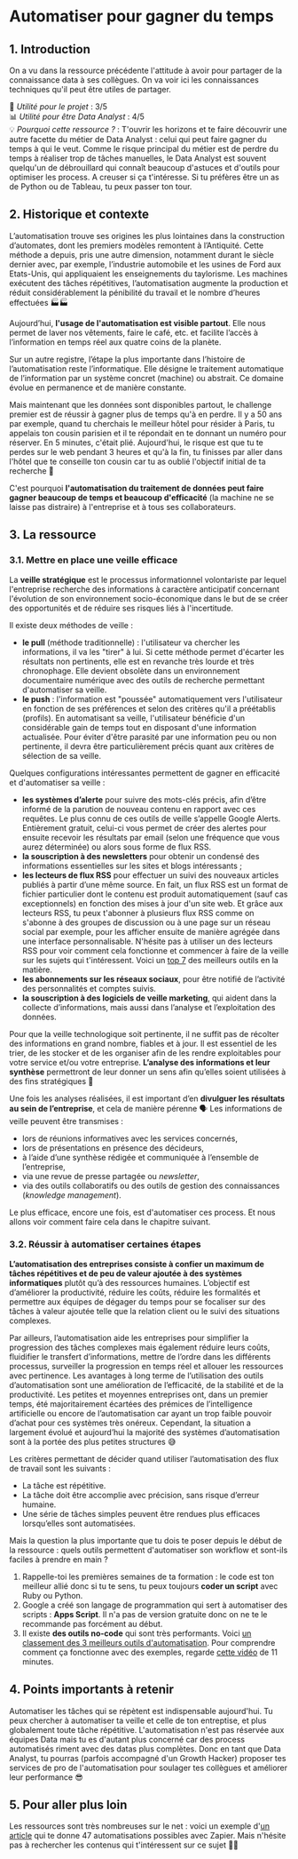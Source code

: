 # Automatiser pour gagner du temps

## 1. Introduction
On a vu dans la ressource précédente l'attitude à avoir pour partager de la connaissance data à ses collègues. On va voir ici les connaissances techniques qu'il peut être utiles de partager.

📌 *Utilité pour le projet* : 3/5<br/>
📊 *Utilité pour être Data Analyst* : 4/5<br/>
💡 *Pourquoi cette ressource ?* : T'ouvrir les horizons et te faire découvrir une autre facette du métier de Data Analyst : celui qui peut faire gagner du temps à qui le veut. Comme le risque principal du métier est de perdre du temps à réaliser trop de tâches manuelles, le Data Analyst est souvent quelqu'un de débrouillard qui connaît beaucoup d'astuces et d'outils pour optimiser les process. A creuser si ça t'intéresse. Si tu préfères être un as de Python ou de Tableau, tu peux passer ton tour.

## 2. Historique et contexte
L’automatisation trouve ses origines les plus lointaines dans la construction d’automates, dont les premiers modèles remontent à l’Antiquité. Cette méthode a depuis, pris une autre dimension, notamment durant le siècle dernier avec, par exemple, l’industrie automobile et les usines de Ford aux Etats-Unis, qui appliquaient les enseignements du taylorisme. Les machines exécutent des tâches répétitives, l’automatisation augmente la production et réduit considérablement la pénibilité du travail et le nombre d’heures effectuées 🏭🏭

Aujourd’hui, **l'usage de l'automatisation est visible partout**. Elle nous permet de laver nos vêtements, faire le café, etc. et facilite l’accès à l’information en temps réel aux quatre coins de la planète. 

Sur un autre registre, l’étape la plus importante dans l’histoire de l’automatisation reste l’informatique. Elle désigne le traitement automatique de l’information par un système concret (machine) ou abstrait. Ce domaine évolue en permanence et de manière constante.

Mais maintenant que les données sont disponibles partout, le challenge premier est de réussir à gagner plus de temps qu'à en perdre. Il y a 50 ans par exemple, quand tu cherchais le meilleur hôtel pour résider à Paris, tu appelais ton cousin parisien et il te répondait en te donnant un numéro pour réserver. En 5 minutes, c'était plié. Aujourd'hui, le risque est que tu te perdes sur le web pendant 3 heures et qu'à la fin, tu finisses par aller dans l'hôtel que te conseille ton cousin car tu as oublié l'objectif initial de ta recherche 🤕

C'est pourquoi **l'automatisation du traitement de données peut faire gagner beaucoup de temps et beaucoup d'efficacité** (la machine ne se laisse pas distraire) à l'entreprise et à tous ses collaborateurs.

## 3. La ressource

### 3.1. Mettre en place une veille efficace

La **veille stratégique** est le processus informationnel volontariste par lequel l'entreprise recherche des informations à caractère anticipatif concernant l'évolution de son environnement socio-économique dans le but de se créer des opportunités et de réduire ses risques liés à l'incertitude.

Il existe deux méthodes de veille : 
- **le pull** (méthode traditionnelle) : l'utilisateur va chercher les informations, il va les "tirer" à lui. Si cette méthode permet d'écarter les résultats non pertinents, elle est en revanche très lourde et très chronophage. Elle devient obsolète dans un environnement documentaire numérique avec des outils de recherche permettant d'automatiser sa veille.
-  **le push** : l'information est "poussée" automatiquement vers l'utilisateur en fonction de ses préférences et selon des critères qu'il a préétablis (profils). En automatisant sa veille, l'utilisateur bénéficie d'un considérable gain de temps tout en disposant d'une information actualisée. Pour éviter d'être parasité par une information peu ou non pertinente, il devra être particulièrement précis quant aux critères de sélection de sa veille.

Quelques configurations intéressantes permettent de gagner en efficacité et d'automatiser sa veille :
- **les systèmes d’alerte** pour suivre des mots-clés précis, afin d’être informé de la parution de nouveau contenu en rapport avec ces requêtes. Le plus connu de ces outils de veille s’appelle Google Alerts. Entièrement gratuit, celui-ci vous permet de créer des alertes pour ensuite recevoir les résultats par email (selon une fréquence que vous aurez déterminée) ou alors sous forme de flux RSS.
- **la souscription à des newsletters** pour obtenir un condensé des informations essentielles sur les sites et blogs intéressants ;
- **les lecteurs de flux RSS** pour effectuer un suivi des nouveaux articles publiés à partir d’une même source. En fait, un flux RSS est un format de fichier particulier dont le contenu est produit automatiquement (sauf cas exceptionnels) en fonction des mises à jour d'un site web. Et grâce aux lecteurs RSS, tu peux t'abonner à plusieurs flux RSS comme on s'abonne à des groupes de discussion ou à une page sur un réseau social par exemple, pour les afficher ensuite de manière agrégée dans une interface personnalisable. N'hésite pas à utiliser un des lecteurs RSS pour voir comment cela fonctionne et commencer à faire de la veille sur les sujets qui t'intéressent. Voici un [top 7](https://www.e-works.fr/blog/meilleures-lecteurs-de-flux-rss/) des meilleurs outils en la matière.
- **les abonnements sur les réseaux sociaux**, pour être notifié de l’activité des personnalités et comptes suivis.
- **la souscription à des logiciels de veille marketing**, qui aident dans la collecte d’informations, mais aussi dans l’analyse et l’exploitation des données.

Pour que la veille technologique soit pertinente, il ne suffit pas de récolter des informations en grand nombre, fiables et à jour. Il est essentiel de les trier, de les stocker et de les organiser afin de les rendre exploitables pour votre service et/ou votre entreprise. **L’analyse des informations et leur synthèse** permettront de leur donner un sens afin qu’elles soient utilisées à des fins stratégiques 🧐

Une fois les analyses réalisées, il est important d’en **divulguer les résultats au sein de l’entreprise**, et cela de manière pérenne 🗣 Les informations de veille peuvent être transmises :
- lors de réunions informatives avec les services concernés,
- lors de présentations en présence des décideurs,
- à l’aide d’une synthèse rédigée et communiquée à l’ensemble de l’entreprise,
- via une revue de presse partagée ou *newsletter*,
- via des outils collaboratifs ou des outils de gestion des connaissances (*knowledge management*).

Le plus efficace, encore une fois, est d'automatiser ces process. Et nous allons voir comment faire cela dans le chapitre suivant. 

### 3.2. Réussir à automatiser certaines étapes

**L’automatisation des entreprises consiste à confier un maximum de tâches répétitives et de peu de valeur ajoutée à des systèmes informatiques** plutôt qu’à des ressources humaines. L’objectif est d’améliorer la productivité, réduire les coûts, réduire les formalités et permettre aux équipes de dégager du temps pour se focaliser sur des tâches à valeur ajoutée telle que la relation client ou le suivi des situations complexes.

Par ailleurs, l’automatisation aide les entreprises pour simplifier la progression des tâches complexes mais également réduire leurs coûts, fluidifier le transfert d’informations, mettre de l’ordre dans les différents processus, surveiller la progression en temps réel et allouer les ressources avec pertinence. Les avantages à long terme de l’utilisation des outils d’automatisation sont une amélioration de l’efficacité, de la stabilité et de la productivité. Les petites et moyennes entreprises ont, dans un premier temps, été majoritairement écartées des prémices de l’intelligence artificielle ou encore de l’automatisation car ayant un trop faible pouvoir d’achat pour ces systèmes très onéreux. Cependant, la situation a largement évolué et aujourd’hui la majorité des systèmes d’automatisation sont à la portée des plus petites structures 😅

Les critères permettant de décider quand utiliser l’automatisation des flux de travail sont les suivants :
- La tâche est répétitive.
- La tâche doit être accomplie avec précision, sans risque d’erreur humaine.
- Une série de tâches simples peuvent être rendues plus efficaces lorsqu’elles sont automatisées.

Mais la question la plus importante que tu dois te poser depuis le début de la ressource : quels outils permettent d'automatiser son workflow et sont-ils faciles à prendre en main ?

1) Rappelle-toi les premières semaines de ta formation : le code est ton meilleur allié donc si tu te sens, tu peux toujours **coder un script** avec Ruby ou Python. 
2) Google a créé son langage de programmation qui sert à automatiser des scripts : **Apps Script**. Il n'a pas de version gratuite donc on ne te le recommande pas forcément au début.
3) Il existe **des outils no-code** qui sont très performants. Voici [un classement des 3 meilleurs outils d'automatisation](https://atelierdulead.com/meilleurs-outils-automatisation/). Pour comprendre comment ça fonctionne avec des exemples, regarde [cette vidéo](https://www.youtube.com/watch?v=rct1-_UCs10) de 11 minutes.

## 4. Points importants à retenir
Automatiser les tâches qui se répètent est indispensable aujourd'hui. Tu peux chercher à automatiser ta veille et celle de ton entreptise, et plus globalement toute tâche répétitive. L'automatisation n'est pas réservée aux équipes Data mais tu es d'autant plus concerné car des process automatisés riment avec des datas plus complètes. Donc en tant que Data Analyst, tu pourras (parfois accompagné d'un Growth Hacker) proposer tes services de pro de l'automatisation pour soulager tes collègues et améliorer leur performance 😎

## 5. Pour aller plus loin
Les ressources sont très nombreuses sur le net : voici un exemple d'[un article](https://deux.io/automatisations-zapier/) qui te donne 47 automatisations possibles avec Zapier. Mais n'hésite pas à rechercher les contenus qui t'intéressent sur ce sujet 🚀🚀


